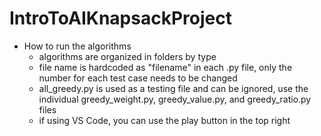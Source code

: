 # IntroToAIKnapsackProject
- How to run the algorithms
    - algorithms are organized in folders by type
    - file name is hardcoded as "filename" in each .py file, only the number for each test case needs to be changed
    - all_greedy.py is used as a testing file and can be ignored, use the individual greedy_weight.py, greedy_value.py, and greedy_ratio.py files
    - if using VS Code, you can use the play button in the top right
